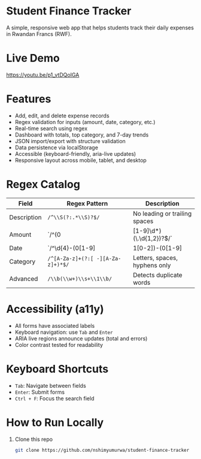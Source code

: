 # Student Finance Tracker

A simple, responsive web app that helps students track their daily expenses in Rwandan Francs (RWF).

# Live Demo
https://youtu.be/p1_vtDQoIGA

# Features
- Add, edit, and delete expense records  
- Regex validation for inputs (amount, date, category, etc.)  
- Real-time search using regex  
- Dashboard with totals, top category, and 7-day trends  
- JSON import/export with structure validation  
- Data persistence via localStorage  
- Accessible (keyboard-friendly, aria-live updates)  
- Responsive layout across mobile, tablet, and desktop  

# Regex Catalog
| Field | Regex Pattern | Description |
|--------|----------------|-------------|
| Description | `/^\\S(?:.*\\S)?$/` | No leading or trailing spaces |
| Amount | `/^(0|[1-9]\\d*)(\\.\\d{1,2})?$/` | Valid amount with up to 2 decimals |
| Date | `/^\\d{4}-(0[1-9]|1[0-2])-(0[1-9]|[12]\\d|3[01])$/` | Valid date (YYYY-MM-DD) |
| Category | `/^[A-Za-z]+(?:[ -][A-Za-z]+)*$/` | Letters, spaces, hyphens only |
| Advanced | `/\\b(\\w+)\\s+\\1\\b/` | Detects duplicate words |

# Accessibility (a11y)
- All forms have associated labels  
- Keyboard navigation: use `Tab` and `Enter`  
- ARIA live regions announce updates (total and errors)  
- Color contrast tested for readability  

# Keyboard Shortcuts
- `Tab`: Navigate between fields  
- `Enter`: Submit forms  
- `Ctrl + F`: Focus the search field  

# How to Run Locally
1. Clone this repo  
   ```bash
   git clone https://github.com/nshimyumurwa/student-finance-tracker
